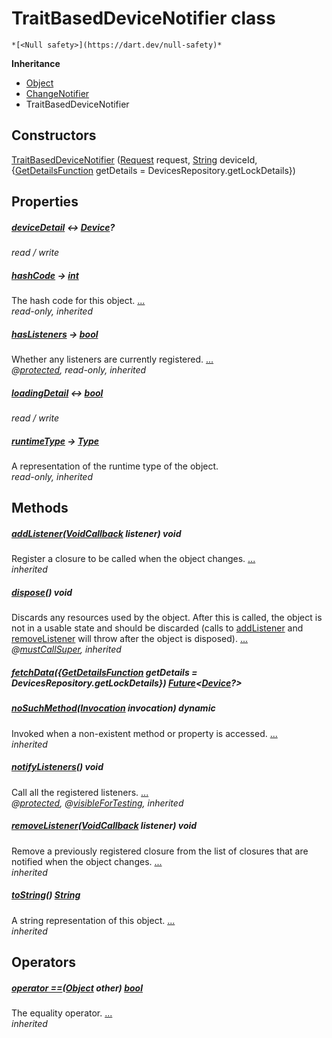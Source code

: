 


# TraitBasedDeviceNotifier class






    *[<Null safety>](https://dart.dev/null-safety)*





**Inheritance**

- [Object](https://api.flutter.dev/flutter/dart-core/Object-class.html)
- [ChangeNotifier](https://api.flutter.dev/flutter/foundation/ChangeNotifier-class.html)
- TraitBasedDeviceNotifier






## Constructors

[TraitBasedDeviceNotifier](../providers_trait_based_device_notifier/TraitBasedDeviceNotifier/TraitBasedDeviceNotifier.md) ([Request](https://yonomi.co/yonomi-sdk/Request-class.html) request, [String](https://api.flutter.dev/flutter/dart-core/String-class.html) deviceId, {[GetDetailsFunction](../providers_trait_based_device_notifier/GetDetailsFunction.md) getDetails = DevicesRepository.getLockDetails})

    


## Properties

##### [deviceDetail](../providers_trait_based_device_notifier/TraitBasedDeviceNotifier/deviceDetail.md) &#8596; [Device](https://yonomi.co/yonomi-sdk/Device-class.html)?



   
_read / write_



##### [hashCode](https://api.flutter.dev/flutter/dart-core/Object/hashCode.html) &#8594; [int](https://api.flutter.dev/flutter/dart-core/int-class.html)



The hash code for this object. [...](https://api.flutter.dev/flutter/dart-core/Object/hashCode.html)  
_read-only, inherited_



##### [hasListeners](https://api.flutter.dev/flutter/foundation/ChangeNotifier/hasListeners.html) &#8594; [bool](https://api.flutter.dev/flutter/dart-core/bool-class.html)



Whether any listeners are currently registered. [...](https://api.flutter.dev/flutter/foundation/ChangeNotifier/hasListeners.html)  
_@[protected](https://pub.dev/documentation/meta/1.7.0/meta/protected-constant.html), read-only, inherited_



##### [loadingDetail](../providers_trait_based_device_notifier/TraitBasedDeviceNotifier/loadingDetail.md) &#8596; [bool](https://api.flutter.dev/flutter/dart-core/bool-class.html)



   
_read / write_



##### [runtimeType](https://api.flutter.dev/flutter/dart-core/Object/runtimeType.html) &#8594; [Type](https://api.flutter.dev/flutter/dart-core/Type-class.html)



A representation of the runtime type of the object.   
_read-only, inherited_




## Methods

##### [addListener](https://api.flutter.dev/flutter/foundation/ChangeNotifier/addListener.html)([VoidCallback](https://api.flutter.dev/flutter/dart-ui/VoidCallback.html) listener) void



Register a closure to be called when the object changes. [...](https://api.flutter.dev/flutter/foundation/ChangeNotifier/addListener.html)  
_inherited_



##### [dispose](https://api.flutter.dev/flutter/foundation/ChangeNotifier/dispose.html)() void



Discards any resources used by the object. After this is called, the
object is not in a usable state and should be discarded (calls to
<a href="https://api.flutter.dev/flutter/foundation/ChangeNotifier/addListener.html">addListener</a> and <a href="https://api.flutter.dev/flutter/foundation/ChangeNotifier/removeListener.html">removeListener</a> will throw after the object is
disposed). [...](https://api.flutter.dev/flutter/foundation/ChangeNotifier/dispose.html)  
_@[mustCallSuper](https://pub.dev/documentation/meta/1.7.0/meta/mustCallSuper-constant.html), inherited_



##### [fetchData](../providers_trait_based_device_notifier/TraitBasedDeviceNotifier/fetchData.md)({[GetDetailsFunction](../providers_trait_based_device_notifier/GetDetailsFunction.md) getDetails = DevicesRepository.getLockDetails}) [Future](https://api.flutter.dev/flutter/dart-async/Future-class.html)&lt;[Device](https://yonomi.co/yonomi-sdk/Device-class.html)?>



   




##### [noSuchMethod](https://api.flutter.dev/flutter/dart-core/Object/noSuchMethod.html)([Invocation](https://api.flutter.dev/flutter/dart-core/Invocation-class.html) invocation) dynamic



Invoked when a non-existent method or property is accessed. [...](https://api.flutter.dev/flutter/dart-core/Object/noSuchMethod.html)  
_inherited_



##### [notifyListeners](https://api.flutter.dev/flutter/foundation/ChangeNotifier/notifyListeners.html)() void



Call all the registered listeners. [...](https://api.flutter.dev/flutter/foundation/ChangeNotifier/notifyListeners.html)  
_@[protected](https://pub.dev/documentation/meta/1.7.0/meta/protected-constant.html), @[visibleForTesting](https://pub.dev/documentation/meta/1.7.0/meta/visibleForTesting-constant.html), inherited_



##### [removeListener](https://api.flutter.dev/flutter/foundation/ChangeNotifier/removeListener.html)([VoidCallback](https://api.flutter.dev/flutter/dart-ui/VoidCallback.html) listener) void



Remove a previously registered closure from the list of closures that are
notified when the object changes. [...](https://api.flutter.dev/flutter/foundation/ChangeNotifier/removeListener.html)  
_inherited_



##### [toString](https://api.flutter.dev/flutter/dart-core/Object/toString.html)() [String](https://api.flutter.dev/flutter/dart-core/String-class.html)



A string representation of this object. [...](https://api.flutter.dev/flutter/dart-core/Object/toString.html)  
_inherited_




## Operators

##### [operator ==](https://api.flutter.dev/flutter/dart-core/Object/operator_equals.html)([Object](https://api.flutter.dev/flutter/dart-core/Object-class.html) other) [bool](https://api.flutter.dev/flutter/dart-core/bool-class.html)



The equality operator. [...](https://api.flutter.dev/flutter/dart-core/Object/operator_equals.html)  
_inherited_











